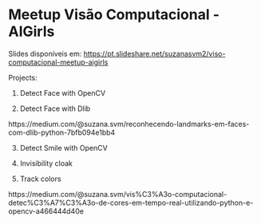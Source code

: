 # Meetup Visão Computacional - AIGirls
Slides disponíveis em: https://pt.slideshare.net/suzanasvm2/viso-computacional-meetup-aigirls

Projects:

1. Detect Face with OpenCV

2. Detect Face with Dlib
<p>https://medium.com/@suzana.svm/reconhecendo-landmarks-em-faces-com-dlib-python-7bfb094e1bb4

3. Detect Smile with OpenCV

4. Invisibility cloak

5. Track colors
<p>https://medium.com/@suzana.svm/vis%C3%A3o-computacional-detec%C3%A7%C3%A3o-de-cores-em-tempo-real-utilizando-python-e-opencv-a466444d40e


